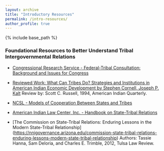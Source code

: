 ```yaml
---
layout: archive
title: "Introductory Resources"
permalink: /intro-resources/
author_profile: true
---
```


{% include base_path %}

### Foundational Resources to Better Understand Tribal Intergovernmental Relations

* [Congressional Research Service - Federal-Tribal Consultation: Background and Issues for Congress](https://crsreports.congress.gov/product/pdf/R/R48093)

* [Reviewed Work: What Can Tribes Do? Strategies and Institutions in American Indian Economic Development by Stephen Cornell, Joseph P. Kalt](https://doi.org/10.2307/1185252) Review by: Scott C. Russell, 1994, American Indian Quarterly.
  
* [NCSL - Models of Cooperation Between States and Tribes](https://documents.ncsl.org/wwwncsl/LegislativeStaff/Quad-Caucus/2009_gov_to_gov.pdf)
  
* [American Indian Law Center, Inc. - Handbook on State-Tribal Relations](https://digitalrepository.unm.edu/ailc_pubs/1/)

* [The Commission on State-Tribal Relations: Enduring Lessons in the Modern State-Tribal Relationship] (https://nnigovernance.arizona.edu/commission-state-tribal-relations-enduring-lessons-modern-state-tribal-relationship) Authors: Tassie Hanna, Sam Deloria, and Charles E. Trimble, 2012, Tulsa Law Review. 

